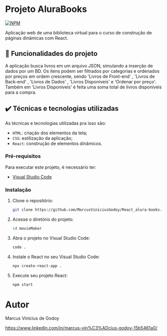 # Projeto AluraBooks
[![NPM](https://img.shields.io/npm/l/react)](https://github.com/MarcusViniciusGodoy/React_alura-books/blob/main/LICENSE)

Aplicação web de uma biblioteca virtual para o curso de construção de páginas dinâmicas com React.

## 🔨 Funcionalidades do projeto

A aplicação busca livros em um arquivo JSON, simulando a inserção de dados por um BD. Os itens podem ser filtrados por categorias e ordenados por preços em ordem crescente, sendo 'Livros de Front-end' , 'Livros de Back-end' , 'Livros de Dados' , 'Livros Disponíveis' e 'Ordenar por preço'. Também em 'Livros Disponíveis' é feita uma soma total de livros disponíveis para a compra.


## ✔️ Técnicas e tecnologias utilizadas

As técnicas e tecnologias utilizadas pra isso são:

- `HTML`: criação dos elementos da tela;
- `CSS`: estilização da aplicação;
- `React`: construção de elementos dinâmicos.

### Pré-requisitos
 Para executar este projeto, é necessário ter:
 - [Visual Studio Code](https://code.visualstudio.com/)

### Instalação
 
 1. Clone o repositório:
    ```bash
    git clone https://github.com/MarcusViniciusGodoy/React_alura-books.git
    ```
 
 2. Acesse o diretório do projeto:
    ```bash
    cd movieMaker
    ```
 
 3. Abra o projeto no Visual Studio Code:
    ```bash
    code .
    ```
 
 4. Instale o React no seu Visual Studio Code:
    ```bash
    npx create-react-app .
    ```

 5. Execute seu projeto React:
    ```bash
    npm start
    ```

# Autor
Marcus Vinícius de Godoy 

https://www.linkedin.com/in/marcus-vin%C3%ADcius-godoy-15b5461a0/

